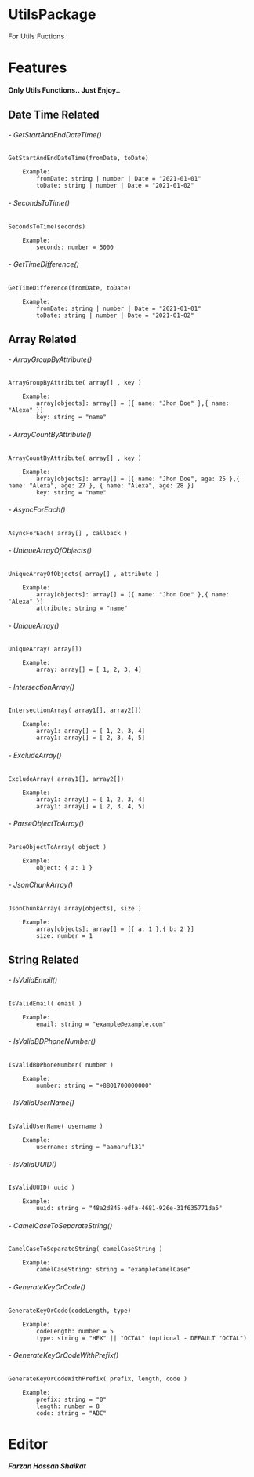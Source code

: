 # UtilsPackage

For Utils Fuctions

# Features

#### Only Utils Functions.. Just Enjoy..

## Date Time Related

###### - GetStartAndEndDateTime()

    GetStartAndEndDateTime(fromDate, toDate)

        Example:
            fromDate: string | number | Date = "2021-01-01"
            toDate: string | number | Date = "2021-01-02"

###### - SecondsToTime()

    SecondsToTime(seconds)

        Example:
            seconds: number = 5000

###### - GetTimeDifference()

    GetTimeDifference(fromDate, toDate)

        Example:
            fromDate: string | number | Date = "2021-01-01"
            toDate: string | number | Date = "2021-01-02"

## Array Related

###### - ArrayGroupByAttribute()

    ArrayGroupByAttribute( array[] , key )

        Example:
            array[objects]: array[] = [{ name: "Jhon Doe" },{ name: "Alexa" }]
            key: string = "name"

###### - ArrayCountByAttribute()

    ArrayCountByAttribute( array[] , key )

        Example:
            array[objects]: array[] = [{ name: "Jhon Doe", age: 25 },{ name: "Alexa", age: 27 }, { name: "Alexa", age: 28 }]
            key: string = "name"

###### - AsyncForEach()

    AsyncForEach( array[] , callback )

###### - UniqueArrayOfObjects()

    UniqueArrayOfObjects( array[] , attribute )

        Example:
            array[objects]: array[] = [{ name: "Jhon Doe" },{ name: "Alexa" }]
            attribute: string = "name"

###### - UniqueArray()

    UniqueArray( array[])

        Example:
            array: array[] = [ 1, 2, 3, 4]

###### - IntersectionArray()

    IntersectionArray( array1[], array2[])

        Example:
            array1: array[] = [ 1, 2, 3, 4]
            array1: array[] = [ 2, 3, 4, 5]

###### - ExcludeArray()

    ExcludeArray( array1[], array2[])

        Example:
            array1: array[] = [ 1, 2, 3, 4]
            array1: array[] = [ 2, 3, 4, 5]

###### - ParseObjectToArray()

    ParseObjectToArray( object )

        Example:
            object: { a: 1 }

###### - JsonChunkArray()

    JsonChunkArray( array[objects], size )

        Example:
            array[objects]: array[] = [{ a: 1 },{ b: 2 }]
            size: number = 1

## String Related

###### - IsValidEmail()

    IsValidEmail( email )

        Example:
            email: string = "example@example.com"

###### - IsValidBDPhoneNumber()

    IsValidBDPhoneNumber( number )

        Example:
            number: string = "+8801700000000"

###### - IsValidUserName()

    IsValidUserName( username )

        Example:
            username: string = "aamaruf131"

###### - IsValidUUID()

    IsValidUUID( uuid )

        Example:
            uuid: string = "48a2d845-edfa-4681-926e-31f635771da5"

###### - CamelCaseToSeparateString()

    CamelCaseToSeparateString( camelCaseString )

        Example:
            camelCaseString: string = "exampleCamelCase"

###### - GenerateKeyOrCode()

    GenerateKeyOrCode(codeLength, type)

        Example:
            codeLength: number = 5
            type: string = "HEX" || "OCTAL" (optional - DEFAULT "OCTAL")

###### - GenerateKeyOrCodeWithPrefix()

    GenerateKeyOrCodeWithPrefix( prefix, length, code )

        Example:
            prefix: string = "0"
            length: number = 8
            code: string = "ABC"

# Editor

**_Farzan Hossan Shaikat_**
